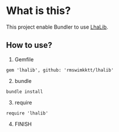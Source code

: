 # What is this?

This project enable Bundler to use [LhaLib](https://github.com/arton/lhalib).

## How to use?

1. Gemfile

```gem 'lhalib', github: 'rmswimkktt/lhalib'```

2. bundle

```bundle install```

3. require

```require 'lhalib'```

4. FINISH
